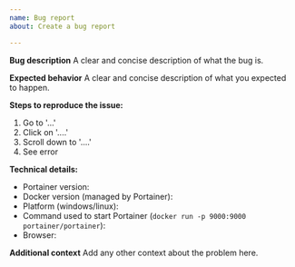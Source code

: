 ```yaml
---
name: Bug report
about: Create a bug report

---
```


<!--

Thanks for reporting a bug for Portainer !

You can find more information about Portainer support framework policy here: https://www.portainer.io/2019/04/portainer-support-policy/

Do you need help or have a question? Come chat with us on Slack http://portainer.io/slack/.

Before opening a new issue, make sure that we do not have any duplicates
already open. You can ensure this by searching the issue list for this
repository. If there is a duplicate, please close your issue and add a comment
to the existing issue instead.

Also, be sure to check our FAQ and documentation first: https://portainer.readthedocs.io
-->

**Bug description**
A clear and concise description of what the bug is.

**Expected behavior**
A clear and concise description of what you expected to happen.

**Steps to reproduce the issue:**
1. Go to '...'
2. Click on '....'
3. Scroll down to '....'
4. See error

**Technical details:**
* Portainer version:
* Docker version (managed by Portainer):
* Platform (windows/linux):
* Command used to start Portainer (`docker run -p 9000:9000 portainer/portainer`):
* Browser:

**Additional context**
Add any other context about the problem here.
